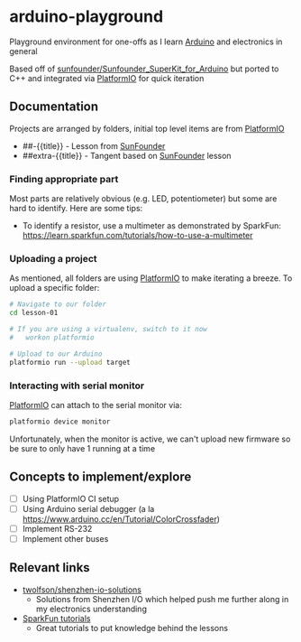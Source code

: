 # arduino-playground
Playground environment for one-offs as I learn [Arduino][] and electronics in general

Based off of [sunfounder/Sunfounder_SuperKit_for_Arduino][] but ported to C++ and integrated via [PlatformIO][] for quick iteration

[SunFounder]: https://github.com/sunfounder/Sunfounder_SuperKit_for_Arduino
[sunfounder/Sunfounder_SuperKit_for_Arduino]: https://github.com/sunfounder/Sunfounder_SuperKit_for_Arduino

[Arduino]: https://www.arduino.cc/
[PlatformIO]: http://platformio.org/

## Documentation
Projects are arranged by folders, initial top level items are from [PlatformIO][]

- ##-{{title}} - Lesson from [SunFounder][]
- ##extra-{{title}} - Tangent based on [SunFounder][] lesson

### Finding appropriate part
Most parts are relatively obvious (e.g. LED, potentiometer) but some are hard to identify. Here are some tips:

- To identify a resistor, use a multimeter as demonstrated by SparkFun: https://learn.sparkfun.com/tutorials/how-to-use-a-multimeter

### Uploading a project
As mentioned, all folders are using [PlatformIO][] to make iterating a breeze. To upload a specific folder:

```bash
# Navigate to our folder
cd lesson-01

# If you are using a virtualenv, switch to it now
#   workon platformio

# Upload to our Arduino
platformio run --upload target
```

### Interacting with serial monitor
[PlatformIO][] can attach to the serial monitor via:

```bash
platformio device monitor
```

Unfortunately, when the monitor is active, we can't upload new firmware so be sure to only have 1 running at a time

## Concepts to implement/explore
- [ ] Using PlatformIO CI setup
- [ ] Using Arduino serial debugger (a la https://www.arduino.cc/en/Tutorial/ColorCrossfader)
- [ ] Implement RS-232
- [ ] Implement other buses

## Relevant links
- [twolfson/shenzhen-io-solutions](https://github.com/twolfson/shenzhen-io-solutions)
    - Solutions from Shenzhen I/O which helped push me further along in my electronics understanding
- [SparkFun tutorials](https://learn.sparkfun.com/tutorials/tags/concepts?page=all)
    - Great tutorials to put knowledge behind the lessons
